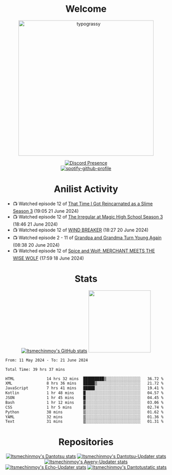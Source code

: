 <div align="center">

# Welcome
<a href="https://github.com/kawarimidoll/typograssy">
    <img alt="typograssy" src="https://typograssy.deno.dev/api?text=%E3%82%88%E3%81%86%E3%81%93%E3%81%9D%E3%81%BF%E3%81%AA%E3%81%95%E3%82%93%20-%20Itsmechinmoy--&&l0=none&l1=82d9d0&l2=027353&l3=038c4c&l4=01402e&bg=none&frame=none&speed=100&comment=" width="421.99">
</a>

[![Discord Presence](https://lanyard.cnrad.dev/api/523539866311720963?theme=dark&bg=Oe1116&animated=false&hideDiscrim=true&borderRadius=30px&hideActivity=whenNotUsed)](https://discord.com/users/523539866311720963)<br>
[![spotify-github-profile](https://spotify-github-profile.kittinanx.com/api/view?uid=31zczwoe3obxakjgkio7anubhkaq&cover_image=true&theme=novatorem&show_offline=true&background_color=121212&interchange=false&bar_color=53b14f&bar_color=ffffff&bar_color_cover=false)](https://spotify-github-profile.vercel.app/api/view?uid=31zczwoe3obxakjgkio7anubhkaq&redirect=true)
</div>

<div align="center">

# Anilist Activity
</div>
<!-- ANILIST_ACTIVITY:start -->

-   📺 Watched episode 12 of [That Time I Got Reincarnated as a Slime Season 3](https://anilist.co/anime/156822) (19:05 21 June 2024)
-   📺 Watched episode 12 of [The Irregular at Magic High School Season 3](https://anilist.co/anime/143271) (18:46 21 June 2024)
-   📺 Watched episode 12 of [WIND BREAKER](https://anilist.co/anime/163270) (18:27 20 June 2024)
-   📺 Watched episode 2 - 11 of [Grandpa and Grandma Turn Young Again](https://anilist.co/anime/168138) (08:38 20 June 2024)
-   📺 Watched episode 12 of [Spice and Wolf: MERCHANT MEETS THE WISE WOLF](https://anilist.co/anime/145728) (17:59 18 June 2024)

<!-- ANILIST_ACTIVITY:end -->
<div align="center">
    
# Stats
[![Itsmechinmoy's GitHub stats](https://github-readme-stats.vercel.app/api?username=itsmechinmoy&show_icons=true&theme=algolia)](https://github.com/anuraghazra/github-readme-stats)
<img src="https://github-readme-stackoverflow.vercel.app/?userID=25004176&theme=dark" height="194"/>
</div>
<!--START_SECTION:waka-->

```txt
From: 11 May 2024 - To: 21 June 2024

Total Time: 39 hrs 37 mins

HTML              14 hrs 32 mins  █████████▒░░░░░░░░░░░░░░░   36.72 %
XML               8 hrs 36 mins   █████▒░░░░░░░░░░░░░░░░░░░   21.72 %
JavaScript        7 hrs 41 mins   █████░░░░░░░░░░░░░░░░░░░░   19.41 %
Kotlin            1 hr 48 mins    █░░░░░░░░░░░░░░░░░░░░░░░░   04.57 %
JSON              1 hr 45 mins    █░░░░░░░░░░░░░░░░░░░░░░░░   04.45 %
Bash              1 hr 12 mins    ▓░░░░░░░░░░░░░░░░░░░░░░░░   03.06 %
CSS               1 hr 5 mins     ▓░░░░░░░░░░░░░░░░░░░░░░░░   02.74 %
Python            38 mins         ▒░░░░░░░░░░░░░░░░░░░░░░░░   01.62 %
YAML              32 mins         ▒░░░░░░░░░░░░░░░░░░░░░░░░   01.36 %
Text              31 mins         ▒░░░░░░░░░░░░░░░░░░░░░░░░   01.31 %
```

<!--END_SECTION:waka-->
<div align="center">

# Repositories
[![Itsmechinmoy's Dantotsu stats](https://github-readme-stats.vercel.app/api/pin/?username=itsmechinmoy&repo=dantotsu&show_icons=true&theme=algolia&description_lines_count=1)](https://github.com/itsmechinmoy/dantotsu)
[![Itsmechinmoy's Dantotsu-Updater stats](https://github-readme-stats.vercel.app/api/pin/?username=itsmechinmoy&repo=dantotsu-updater&show_icons=true&theme=algolia&description_lines_count=1)](https://github.com/itsmechinmoy/dantotsu-updater)
[![Itsmechinmoy's Awery-Updater stats](https://github-readme-stats.vercel.app/api/pin/?username=itsmechinmoy&repo=awery-updater&show_icons=true&theme=algolia&description_lines_count=1)](https://github.com/itsmechinmoy/awery-updater)
[![Itsmechinmoy's Echo-Updater stats](https://github-readme-stats.vercel.app/api/pin/?username=itsmechinmoy&repo=echo-updater&show_icons=true&theme=algolia&description_lines_count=1)](https://github.com/itsmechinmoy/echo-updater)
[![Itsmechinmoy's Dantotustatic stats](https://github-readme-stats.vercel.app/api/pin/?username=itsmechinmoy&repo=dantotustatic&show_icons=true&theme=algolia&description_lines_count=1)](https://github.com/itsmechinmoy/dantotustatic)
</div>

